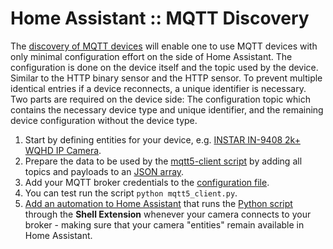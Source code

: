 # Home Assistant :: MQTT Discovery 

The [discovery of MQTT devices](https://www.home-assistant.io/docs/mqtt/discovery/) will enable one to use MQTT devices with only minimal configuration effort on the side of Home Assistant. The configuration is done on the device itself and the topic used by the device. Similar to the HTTP binary sensor and the HTTP sensor. To prevent multiple identical entries if a device reconnects, a unique identifier is necessary. Two parts are required on the device side: The configuration topic which contains the necessary device type and unique identifier, and the remaining device configuration without the device type.


1. Start by defining entities for your device, e.g. [INSTAR IN-9408 2k+ WQHD IP Camera](https://mpolinowski.github.io/docs/IoT-and-Machine-Learning/Home_Automation/2022-07-10-home-assistant-mqtt-autodiscovery-part-i/2022-07-10).
2. Prepare the data to be used by the [mqtt5-client script](https://github.com/mpolinowski/ha-mqtt-python/blob/master/mqtt5_client.py) by adding all topics and payloads to an [JSON array](https://github.com/mpolinowski/ha-mqtt-python/blob/master/config_topics.json).
3. Add your MQTT broker credentials to the [configuration file](https://github.com/mpolinowski/ha-mqtt-python/blob/master/config.py).
4. You can test run the script `python mqtt5_client.py`.
5. [Add an automation to Home Assistant](https://mpolinowski.github.io/docs/IoT-and-Machine-Learning/Home_Automation/2022-07-11-home-assistant-mqtt-autodiscovery-part-ii/2022-07-11) that runs the [Python script](https://mpolinowski.github.io/docs/IoT-and-Machine-Learning/Home_Automation/2022-07-12-home-assistant-mqtt-python/2022-07-12) through the __Shell Extension__ whenever your camera connects to your broker - making sure that your camera "entities" remain available in Home Assistant.